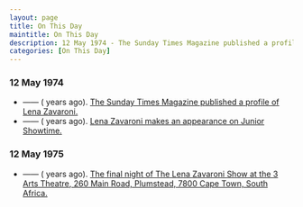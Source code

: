 ```yaml
---
layout: page
title: On This Day
maintitle: On This Day
description: 12 May 1974 - The Sunday Times Magazine published a profile of Lena Zavaroni & Lena Zavaroni was a guest on Junior Showtime. 12 May 1975 - The final night of The Lena Zavaroni Show at the 3 Arts Theatre, 260 Main Road, Plumstead, 7800 Cape Town, South Africa.
categories: [On This Day]
---
```


### 12 May 1974
* —— (<span id="age1"></span> years ago). [The Sunday Times Magazine published a profile of Lena Zavaroni.](/supplement/1974/05/12/sunday-times-magazine.html)
* —— (<span id="age2"></span> years ago). [Lena Zavaroni makes an appearance on Junior Showtime.](/yorkshire%20television/1974/05/12/junior-showtime.html)

### 12 May 1975
* —— (<span id="age3"></span> years ago). [The final night of The Lena Zavaroni Show at the 3 Arts Theatre, 260 Main Road, Plumstead, 7800 Cape Town, South Africa.](/theatre/the%20lena%20zavaroni%20show/1975/05/05/the-lena-zavaroni-show.html)

<!-- Script for calculating number of years ago -->
<script>
var dob = '19740512';
var year = Number(dob.substr(0, 4));
var month = Number(dob.substr(4, 2)) - 1;
var day = Number(dob.substr(6, 2));
var today = new Date();
var age1 = today.getFullYear() - year;
if (today.getMonth() < month || (today.getMonth() == month && today.getDate() < day)) {
  age1--;
}
document.getElementById("age1").innerHTML=age1;

var dob = '19740512';
var year = Number(dob.substr(0, 4));
var month = Number(dob.substr(4, 2)) - 1;
var day = Number(dob.substr(6, 2));
var today = new Date();
var age2 = today.getFullYear() - year;
if (today.getMonth() < month || (today.getMonth() == month && today.getDate() < day)) {
  age2--;
}
document.getElementById("age2").innerHTML=age2;

var dob = '19750512';
var year = Number(dob.substr(0, 4));
var month = Number(dob.substr(4, 2)) - 1;
var day = Number(dob.substr(6, 2));
var today = new Date();
var age3 = today.getFullYear() - year;
if (today.getMonth() < month || (today.getMonth() == month && today.getDate() < day)) {
  age3--;
}
document.getElementById("age3").innerHTML=age3;
</script>

